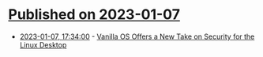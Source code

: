 # [Published on 2023-01-07](index.md)

* [2023-01-07, 17:34:00](https://linux.slashdot.org/story/23/01/07/0517251/vanilla-os-offers-a-new-take-on-security-for-the-linux-desktop?utm_source=rss1.0mainlinkanon&utm_medium=feed) - [Vanilla OS Offers a New Take on Security for the Linux Desktop](https://linux.slashdot.org/story/23/01/07/0517251/vanilla-os-offers-a-new-take-on-security-for-the-linux-desktop?utm_source=rss1.0mainlinkanon&utm_medium=feed)

